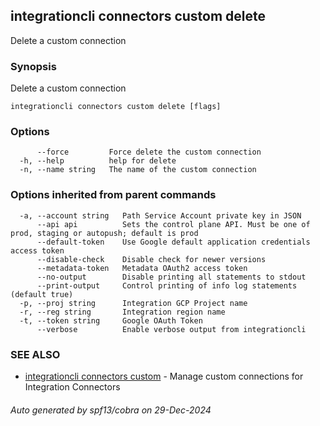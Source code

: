 ## integrationcli connectors custom delete

Delete a custom connection

### Synopsis

Delete a custom connection

```
integrationcli connectors custom delete [flags]
```

### Options

```
      --force         Force delete the custom connection
  -h, --help          help for delete
  -n, --name string   The name of the custom connection
```

### Options inherited from parent commands

```
  -a, --account string   Path Service Account private key in JSON
      --api api          Sets the control plane API. Must be one of prod, staging or autopush; default is prod
      --default-token    Use Google default application credentials access token
      --disable-check    Disable check for newer versions
      --metadata-token   Metadata OAuth2 access token
      --no-output        Disable printing all statements to stdout
      --print-output     Control printing of info log statements (default true)
  -p, --proj string      Integration GCP Project name
  -r, --reg string       Integration region name
  -t, --token string     Google OAuth Token
      --verbose          Enable verbose output from integrationcli
```

### SEE ALSO

* [integrationcli connectors custom](integrationcli_connectors_custom.md)	 - Manage custom connections for Integration Connectors

###### Auto generated by spf13/cobra on 29-Dec-2024
